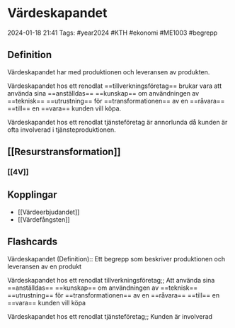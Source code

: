 # Värdeskapandet

2024-01-18 21:41
Tags: #year2024 #KTH #ekonomi #ME1003 #begrepp

## Definition

Värdeskapandet har med produktionen och leveransen av produkten.

Värdeskapandet hos ett renodlat ==tillverkningsföretag== brukar vara att använda sina ==anställdas== ==kunskap== om användningen av ==teknisk== ==utrustning== för ==transformationen== av en ==råvara== ==till== en ==vara== kunden vill köpa.

Värdeskapandet hos ett renodlat tjänsteföretag är annorlunda då kunden är ofta involverad i tjänsteproduktionen.

## [[Resurstransformation]]

### [[4V]]

## Kopplingar

- [[Värdeerbjudandet]]
- [[Värdefångsten]]

## Flashcards

Värdeskapandet (Definition):: Ett begrepp som beskriver produktionen och leveransen av en produkt
<!--SR:!2024-02-17,14,230!2024-02-06,7,266-->

Värdeskapandet hos ett renodlat tillverkningsföretag;; Att använda sina ==anställdas== ==kunskap== om användningen av ==teknisk== ==utrustning== för ==transformationen== av en ==råvara== ==till== en ==vara== kunden vill köpa
<!--SR:!2024-02-06,1,230-->

Värdeskapandet hos ett renodlat tjänsteföretag;; Kunden är involverad
<!--SR:!2024-02-06,1,230-->
